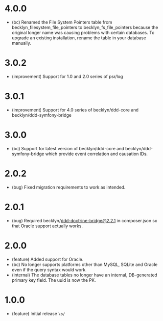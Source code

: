 4.0.0
=======

* (bc) Renamed the File System Pointers table from becklyn_filesystem_file_pointers to becklyn_fs_file_pointers because the original longer name was causing problems with certain databases. To upgrade an existing installation, rename the table in your database manually.

3.0.2
=======

* (improvement) Support for 1.0 and 2.0 series of psr/log

3.0.1
=======

* (improvement) Support for 4.0 series of becklyn/ddd-core and becklyn/ddd-symfony-bridge

3.0.0
=======

* (bc) Support for latest version of becklyn/ddd-core and becklyn/ddd-symfony-bridge which provide event correlation and causation IDs.

2.0.2
=======

* (bug) Fixed migration requirements to work as intended.

2.0.1
=======

* (bug) Required becklyn/ddd-doctrine-bridge@2.2.1 in composer.json so that Oracle support actually works.

2.0.0
=======

* (feature) Added support for Oracle.
* (bc) No longer supports platforms other than MySQL, SQLite and Oracle even if the query syntax would work.
* (internal) The database tables no longer have an internal, DB-generated primary key field. The uuid is now the PK.

1.0.0
=======

* (feature) Initial release `\o/`
